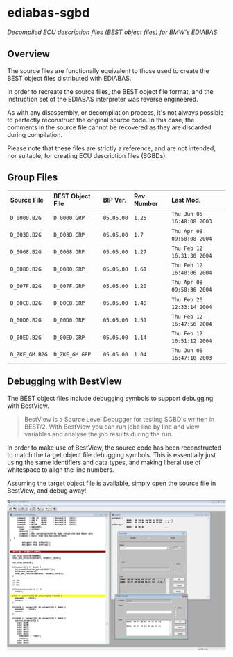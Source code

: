 # ediabas-sgbd

*Decompiled ECU description files (BEST object files) for BMW's EDIABAS*

## Overview

The source files are functionally equivalent to those used to create the BEST object files distributed with EDIABAS.

In order to recreate the source files, the BEST object file format, and the instruction set of the EDIABAS interpreter was reverse engineered.

As with any disassembly, or decompilation process, it's not always possible to perfectly reconstruct the original source code. In this case, the comments in the source file cannot be recovered as they are discarded during compilation.

Please note that these files are strictly a reference, and are not intended, nor suitable, for creating ECU description files (SGBDs).

## Group Files

Source File|BEST Object File|BIP Ver.|Rev. Number|Last Mod.
:-----|:-----|:-----|:-----|:-----
`D_0000.B2G`|`D_0000.GRP`|`05.05.00`|`1.25`|`Thu Jun 05 16:48:08 2003`
`D_003B.B2G`|`D_003B.GRP`|`05.05.00`|`1.7`|`Thu Apr 08 09:58:08 2004`
`D_0068.B2G`|`D_0068.GRP`|`05.05.00`|`1.27`|`Thu Feb 12 16:31:30 2004`
`D_0080.B2G`|`D_0080.GRP`|`05.05.00`|`1.61`|`Thu Feb 12 16:40:06 2004`
`D_007F.B2G`|`D_007F.GRP`|`05.05.00`|`1.20`|`Thu Apr 08 09:58:36 2004`
`D_00C8.B2G`|`D_00C8.GRP`|`05.05.00`|`1.40`|`Thu Feb 26 12:33:14 2004`
`D_00D0.B2G`|`D_00D0.GRP`|`05.05.00`|`1.51`|`Thu Feb 12 16:47:56 2004`
`D_00ED.B2G`|`D_00ED.GRP`|`05.05.00`|`1.14`|`Thu Feb 12 16:51:12 2004`
`D_ZKE_GM.B2G`|`D_ZKE_GM.GRP`|`05.05.00`|`1.04`|`Thu Jun 05 16:47:10 2003`

## Debugging with BestView

The BEST object files include debugging symbols to support debugging with BestView. 

> BestView is a Source Level Debugger for testing SGBD's written in BEST/2. With BestView you can run jobs line by line and view variables and analyse the job results during the run.

In order to make use of BestView, the source code has been reconstructed to match the target object file debugging symbols. This is essentially just using the same identifiers and data types, and making liberal use of whitespace to align the line numbers.

Assuming the target object file is available, simply open the source file in BestView, and debug away!

![Debugging with BestView](debug.png)
